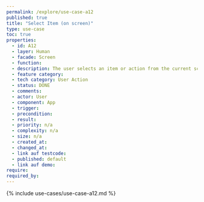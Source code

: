 ```yaml
---
permalink: /explore/use-case-a12
published: true
title: "Select Item (on screen)"
type: use-case
toc: true
properties:
  - id: A12
  - layer: Human
  - facade: Screen
  - function:
  - description: The user selects an item or action from the current screen. There should be a show/navigation use case before using this use case (to define the screen).
  - feature category:
  - tech category: User Action
  - status: DONE
  - comments:
  - actor: User
  - component: App
  - trigger:
  - precondition:
  - result:
  - priority: n/a
  - complexity: n/a
  - size: n/a
  - created_at:
  - changed_at:
  - link auf testcode:
  - published: default
  - link auf demo:
require:
required_by:
---
```


{% include use-cases/use-case-a12.md %}
